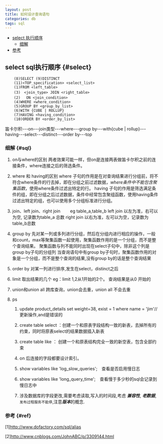 ```yaml
---
layout: post
title: 如何设计查询语句
categories: db
tags: sql
---
```


*   [select 执行顺序](#select)
    *   [细解](#sql)
*   [参考](#ref)

## select sql执行顺序 {#select}

        (8)SELECT (9)DISTINCT
        (11)<TOP_specification> <select_list>
        (1)FROM <left_table>
        (3)　<join_type> JOIN <right_table>
        (2)　 ON <join_condition>
        (4)WHERE <where_condition>
        (5)GROUP BY <group_by_list>
        (6)WITH {CUBE | ROLLUP}
        (7)HAVING <having_condition>
        (10)ORDER BY <order_by_list>


笛卡尔积---on---join类型---where---group by---with{cube | rollup}---having---select---distinct---order by---top

### 细解 {#sql}
1.  on与where的区别
两者效果可能一样，但on是连接两表做笛卡尔积之前的连接条件，where连接之后的筛选条件。

2.  where 和 having的区别
where 子句的作用是在对查询结果进行分组前，将不符合where条件的行去掉，即在分组之前过滤数据，*where条件中不能包含聚集函数*，使用where条件过滤出特定的行。
having 子句的作用是筛选满足条件的组，即在分组之后过滤数据，条件中经常包含聚组函数，使用having条件过滤出特定的组，也可以使用多个分组标准进行分组。

3.  join、left join、right join　　
eg table_a,table_b
left join 以左为准，右可以为空, 记录数为table_a 总数
right join 以右为准，左可以为空，记录数为table_b总数

4.  group by
先对某一列或多列进行分组，然后在分组内进行相应的操作，一般和count，max等聚集函数一起使用，聚集函数作用的是一个分组，而不是整个查询结果。
聚集函数与列不能同时出现在select子句中，除非这个列是group by子句的分组列
当查询语句中有group by子句时，聚集函数作用的对象是一个分组，而不是整个查询的结果,没有group by的话是整个查询结果

5.  order by
对某一列进行排序,发生在select，distinct之后

6.  limit
取出结果的几个 eg：limit 1,2从1开始的2个。  查询结果是从0 开始的

7.  union和union all
跨库查询，union会去重，union all 不会去重

8.  ps

    1.  update product_details set weight=38, exist = 1 where name = 'jim'// 更新操作,and是错误的　

    2.  create table select ：创建一个和原表字段结构一致的新表，去掉所有的约束，同时将原表select的结果数据插入新表　　　　

    3.  create table like ： 创建一个和原表结构完全一致的新空表，包含全部约束　　　　

    4.  on 后连接的字段都要设计索引。　　

    5.  show variables like 'log_slow_queries';　查看是否启用慢日志　

    6.  show  variables like 'long_query_time';　查看慢于多少秒的sql会记录到慢日志中

    7.  涉及数据库的字段更改,需要考虑读取,写入的时间段,考虑 ***兼容性***,  ***老数据***,`发布过程服务不能停`,注意***版本***的概念.    


### 参考 {#ref}
[1]<http://www.dofactory.com/sql/alias>

[2]<http://www.cnblogs.com/JohnABC/p/3309144.html>


